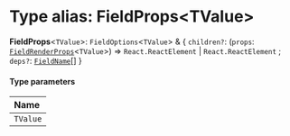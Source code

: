 # Type alias: FieldProps\<TValue>

**FieldProps**<`TValue`>: `FieldOptions`<`TValue`> & { `children?`: (`props`: [`FieldRenderProps`](/en/auto-docs/form/interfaces/FieldRenderProps.md)<`TValue`>) => `React.ReactElement` | `React.ReactElement` ; `deps?`: [`FieldName`](/en/auto-docs/form/types/FieldName.md)\[]  }

#### Type parameters

| Name |
| :------ |
| `TValue` |
